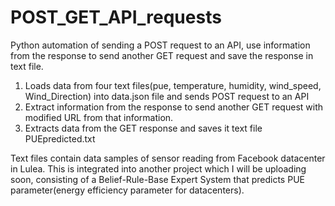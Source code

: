 # POST_GET_API_requests
Python automation of sending a POST request to an API, use information from the response to send another GET request and save the response in text file. 

1. Loads data from four text files(pue, temperature, humidity, wind_speed, Wind_Direction) into data.json file and sends POST request to an API
2. Extract information from the response to send another GET request with modified URL from that information.
3. Extracts data from the GET response and saves it text file PUEpredicted.txt

Text files contain data samples of sensor reading from Facebook datacenter in Lulea. 
This is integrated into another project which I will be uploading soon, consisting of a Belief-Rule-Base Expert System that predicts 
PUE parameter(energy efficiency parameter for datacenters).
